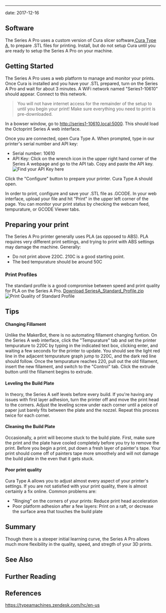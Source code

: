 ---
date: 2017-12-16

## Software
The Series A Pro uses a custom version of Cura slicer software,[Cura Type A](https://www.typeamachines.com/downloads#Software), to prepare .STL files for printing. Install, but do not setup Cura until you are ready to setup the Series A Pro on your machine. 


## Getting Started
The Series A Pro uses a web platform to manage and monitor your prints. Once Cura is installed and you have your .STL prepared, turn on the Series A Pro and wait for about 3 minutes. A WiFi network named "Series1-10610" should appear. Connect to this network. 

> You will not have internet access for the remainder of the setup to until you begin your print! Make sure everything you need to print is pre-downloaded.

In a bowser window, go to <http://series1-10610.local:5000>. This should load the Octoprint Series A web interface. 

Once you are connected, open Cura Type A. When prompted, type in our printer's serial number and API key:
- Serial number: 10610
- API Key: Click on the wrench icon in the upper right hand corner of the Series A webpage and go to the API tab. Copy and paste the API key. 
![Find your API Key here](assets/SeriesA_APIKey.jpg)

Click the "Configure" button to prepare your printer. Cura Type A should open. 

In order to print, configure and save your .STL file as .GCODE. In your web interface, upload your file and hit "Print" in the upper left corner of the page. You can monitor your print status by checking the webcam feed, tempurature, or GCODE Viewer tabs. 

## Preparing your print
The Series A Pro printer generally uses PLA (as opposed to ABS). PLA requires very different print settings, and trying to print with ABS settings may damage the machine. Generally: 
- Do not print above 220C. 210C is a good starting point.
- The bed tempurature should be around 50C

### Print Profiles
The standard profile is a good compromise between speed and print quality for PLA on the Series A Pro. 
[Download SeriesA_Standard_Profile.zip](assets/SeriesA_Standard_Profile.zip)
![Print Quality of Standard Profile](assets/SeriesA_PLA_SP.jpg)

## Tips
#### Changing Fillament
Unlike the MakerBot, there is no automating fillament changing funtion. On the Series A web interface, click the "Tempurature" tab and set the printer tempurature to 220C by typing in the indicated text box, clicking enter, and waiting a few seconds for the printer to update. You should see the light red line in the adjacent tempurature graph jump to 220C, and the dark red line should follow. Once the tempurature reaches 220, pull out the old fillament, insert the new fillament, and switch to the "Control" tab. Click the extrude button until the fillament begins to extrude. 

#### Leveling the Build Plate
In theory, the Series A self levels before every build. If you're having any issues with first layer adhesion, turn the printer off and move the print head to the corners. Adjust the leveling screw under each corner until a peice of paper just barely fits between the plate and the nozzel. Repeat this process twice for each corner. 

#### Cleaning the Build Plate
Occasionally, a print will become stuck to the build plate. First, make sure the print and the plate have cooled completely before you try to remove the print. Before you begin a print, put down a fresh layer of painter's tape. Your print should come off of painters tape more smoothely and will not damage the build plate in the even that it gets stuck. 

#### Poor print quality
Cura Type A allows you to adjust almost every aspect of your printer's settings. If you are not satisfied with your print quality, there is almost certainly a fix online. Common problems are:
- "Ringing" on the corners of your prints: Reduce print head acceleration
- Poor platform adhesion after a few layers: Print on a raft, or decrease the surface area that touches the build plate

## Summary
Though there is a steeper initial learning curve, the Series A Pro allows much more flexibility in the quality, speed, and stregth of your 3D prints. 

## See Also

## Further Reading 

## References

<https://typeamachines.zendesk.com/hc/en-us>
